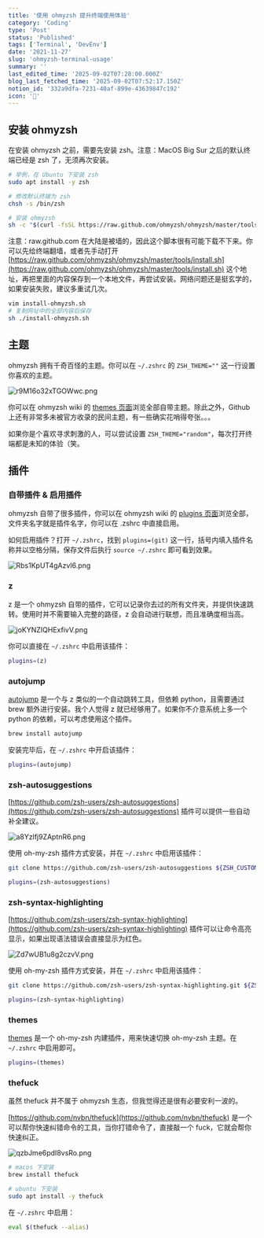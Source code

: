 ```yaml
---
title: '使用 ohmyzsh 提升终端使用体验'
category: 'Coding'
type: 'Post'
status: 'Published'
tags: ['Terminal', 'DevEnv']
date: '2021-11-27'
slug: 'ohmyzsh-terminal-usage'
summary: ''
last_edited_time: '2025-09-02T07:28:00.000Z'
blog_last_fetched_time: '2025-09-02T07:52:17.150Z'
notion_id: '332a9dfa-7231-40af-899e-43639847c192'
icon: '🧨'
---
```


## 安装 ohmyzsh

在安装 ohmyzsh 之前，需要先安装 zsh。注意：MacOS Big Sur 之后的默认终端已经是 zsh 了，无须再次安装。

```bash
# 举例，在 Ubuntu 下安装 zsh
sudo apt install -y zsh

# 修改默认终端为 zsh
chsh -s /bin/zsh

# 安装 ohmyzsh
sh -c "$(curl -fsSL https://raw.github.com/ohmyzsh/ohmyzsh/master/tools/install.sh)"
```

注意：raw.github.com 在大陆是被墙的，因此这个脚本很有可能下载不下来。你可以先给终端翻墙，或者先手动打开 [https://raw.github.com/ohmyzsh/ohmyzsh/master/tools/install.sh](https://raw.github.com/ohmyzsh/ohmyzsh/master/tools/install.sh) 这个地址，再把里面的内容保存到一个本地文件，再尝试安装。网络问题还是挺玄学的，如果安装失败，建议多重试几次。

```bash
vim install-ohmyzsh.sh
# 复制网址中的全部内容后保存
sh ./install-ohmyzsh.sh
```

## 主题

ohmyzsh 拥有千奇百怪的主题。你可以在 `~/.zshrc` 的 `ZSH_THEME=""` 这一行设置你喜欢的主题。

![r9M16o32xTGOWwc.png](https://cdn.sa.net/2025/09/02/r9M16o32xTGOWwc.png)

你可以在 ohmyzsh wiki 的 [themes 页面](https://github.com/ohmyzsh/ohmyzsh/wiki/Themes)浏览全部自带主题。除此之外，Github 上还有非常多未被官方收录的民间主题，有一些确实花哨得夸张。。。

如果你是个喜欢寻求刺激的人，可以尝试设置 `ZSH_THEME="random"`，每次打开终端都是未知的体验（笑。

## 插件

### 自带插件 & 启用插件

ohmyzsh 自带了很多插件，你可以在 ohmyzsh wiki 的 [plugins 页面](https://github.com/ohmyzsh/ohmyzsh/wiki/Plugins)浏览全部，文件夹名字就是插件名字，你可以在 .zshrc 中直接启用。

如何启用插件？打开 `~/.zshrc`，找到 `plugins=(git)` 这一行，括号内填入插件名称并以空格分隔，保存文件后执行 `source ~/.zshrc` 即可看到效果。

![Rbs1KpUT4gAzvI6.png](https://cdn.sa.net/2025/09/02/Rbs1KpUT4gAzvI6.png)

### z

z 是一个 ohmyzsh 自带的插件，它可以记录你去过的所有文件夹，并提供快速跳转。使用时并不需要输入完整的路径，z 会自动进行联想，而且准确度相当高。

![joKYNZIQHExfivV.png](https://cdn.sa.net/2025/09/02/joKYNZIQHExfivV.png)

你可以直接在 `~/.zshrc` 中启用该插件：

```bash
plugins=(z)
```

### autojump

[autojump](https://github.com/wting/autojump) 是一个与 z 类似的一个自动跳转工具，但依赖 python，且需要通过 brew 额外进行安装。我个人觉得 z 就已经够用了。如果你不介意系统上多一个 python 的依赖，可以考虑使用这个插件。

```bash
brew install autojump
```

安装完毕后，在 `~/.zshrc` 中开启该插件：

```bash
plugins=(autojump)
```

### zsh-autosuggestions

[https://github.com/zsh-users/zsh-autosuggestions](https://github.com/zsh-users/zsh-autosuggestions) 插件可以提供一些自动补全建议。

![a8Yzlfj9ZAptnR6.png](https://cdn.sa.net/2025/09/02/a8Yzlfj9ZAptnR6.png)

使用 oh-my-zsh 插件方式安装，并在 `~/.zshrc` 中启用该插件：

```bash
git clone https://github.com/zsh-users/zsh-autosuggestions ${ZSH_CUSTOM:-~/.oh-my-zsh/custom}/plugins/zsh-autosuggestions
```

```bash
plugins=(zsh-autosuggestions)
```

### zsh-syntax-highlighting

[https://github.com/zsh-users/zsh-syntax-highlighting](https://github.com/zsh-users/zsh-syntax-highlighting) 插件可以让命令高亮显示，如果出现语法错误会直接显示为红色。

![Zd7wUB1u8g2czvV.png](https://cdn.sa.net/2025/09/02/Zd7wUB1u8g2czvV.png)

使用 oh-my-zsh 插件方式安装，并在 `~/.zshrc` 中启用该插件：

```bash
git clone https://github.com/zsh-users/zsh-syntax-highlighting.git ${ZSH_CUSTOM:-~/.oh-my-zsh/custom}/plugins/zsh-syntax-highlighting
```

```bash
plugins=(zsh-syntax-highlighting)
```

### themes

[themes](https://github.com/ohmyzsh/ohmyzsh/blob/master/plugins/themes/README.md) 是一个 oh-my-zsh 内建插件，用来快速切换 oh-my-zsh 主题。在 `~/.zshrc` 中启用即可。

```bash
plugins=(themes)
```

### thefuck

虽然 thefuck 并不属于 ohmyzsh 生态，但我觉得还是很有必要安利一波的。

[https://github.com/nvbn/thefuck](https://github.com/nvbn/thefuck) 是一个可以帮你快速纠错命令的工具，当你打错命令了，直接敲一个 fuck，它就会帮你快速纠正。

![qzbJme6pdI8vsRo.png](https://cdn.sa.net/2025/09/02/qzbJme6pdI8vsRo.png)

```bash
# macos 下安装
brew install thefuck

# ubuntu 下安装
sudo apt install -y thefuck
```

在 `~/.zshrc` 中启用：

```bash
eval $(thefuck --alias)
```
